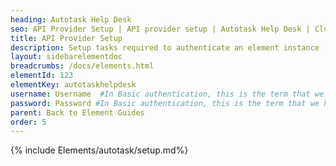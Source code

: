 ```yaml
---
heading: Autotask Help Desk
seo: API Provider Setup | API provider setup | Autotask Help Desk | Cloud Elements API Docs
title: API Provider Setup
description: Setup tasks required to authenticate an element instance
layout: sidebarelementdoc
breadcrumbs: /docs/elements.html
elementId: 123
elementKey: autotaskhelpdesk
username: Username  #In Basic authentication, this is the term that we have mapped to our "username" parameter
password: Password #In Basic authentication, this is the term that we have mapped to our "password" parameter
parent: Back to Element Guides
order: 5
---
```


{% include Elements/autotask/setup.md%}
